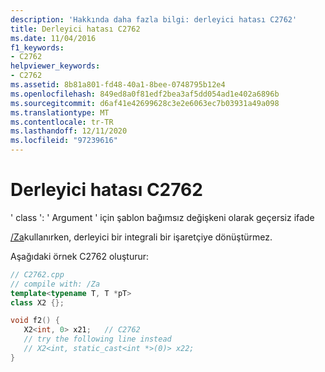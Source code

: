 ```yaml
---
description: 'Hakkında daha fazla bilgi: derleyici hatası C2762'
title: Derleyici hatası C2762
ms.date: 11/04/2016
f1_keywords:
- C2762
helpviewer_keywords:
- C2762
ms.assetid: 8b81a801-fd48-40a1-8bee-0748795b12e4
ms.openlocfilehash: 849ed8a0f81edf2bea3af5dd054ad1e402a6896b
ms.sourcegitcommit: d6af41e42699628c3e2e6063ec7b03931a49a098
ms.translationtype: MT
ms.contentlocale: tr-TR
ms.lasthandoff: 12/11/2020
ms.locfileid: "97239616"
---
```

# <a name="compiler-error-c2762"></a>Derleyici hatası C2762

' class ': ' Argument ' için şablon bağımsız değişkeni olarak geçersiz ifade

[/Za](../../build/reference/za-ze-disable-language-extensions.md)kullanırken, derleyici bir integrali bir işaretçiye dönüştürmez.

Aşağıdaki örnek C2762 oluşturur:

```cpp
// C2762.cpp
// compile with: /Za
template<typename T, T *pT>
class X2 {};

void f2() {
   X2<int, 0> x21;   // C2762
   // try the following line instead
   // X2<int, static_cast<int *>(0)> x22;
}
```
